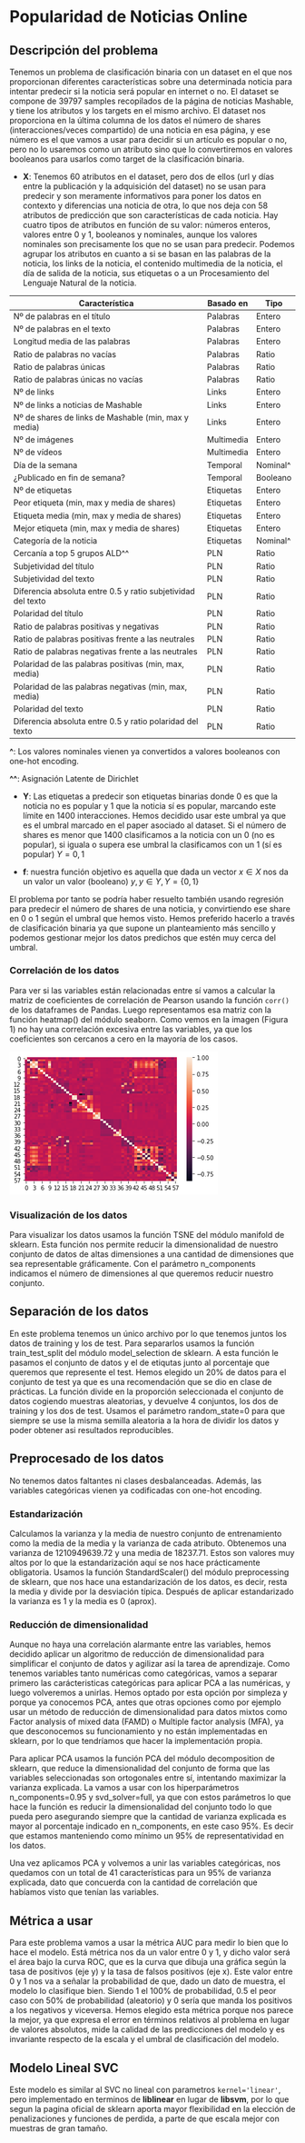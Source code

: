 # Popularidad de Noticias Online

## Descripción del problema
Tenemos un problema de clasificación binaria con un dataset en el que nos proporcionan diferentes características sobre una determinada noticia para intentar predecir si la noticia será popular en internet o no. El dataset se compone de 39797 samples recopilados de la página de noticias Mashable, y tiene los atributos y los targets en el mismo archivo. El dataset nos proporciona en la última columna de los datos el número de shares (interacciones/veces compartido) de una noticia en esa página, y ese número es el que vamos a usar para decidir si un artículo es popular o no, pero no lo usaremos como un atributo sino que lo convertiremos en valores booleanos para usarlos como target de la clasificación binaria.

- **X**: Tenemos 60 atributos en el dataset, pero dos de ellos (url y días entre la publicación y la adquisición del dataset) no se usan para predecir y son meramente informativos para poner los datos en contexto y diferencias una noticia de otra, lo que nos deja con 58 atributos de predicción que son características de cada noticia. Hay cuatro tipos de atributos en función de su valor: números enteros, valores entre 0 y 1, booleanos y nominales, aunque los valores nominales son precisamente los que no se usan para predecir. Podemos agrupar los atributos en cuanto a si se basan en las palabras de la noticia, los links de la noticia, el contenido multimedia de la noticia, el día de salida de la noticia, sus etiquetas o a un Procesamiento del Lenguaje Natural de la noticia.

| Característica                                               | Basado en  | Tipo     |
|--------------------------------------------------------------|------------|----------|
| Nº de palabras en el título                                  | Palabras   | Entero   |
| Nº de palabras en el texto                                   | Palabras   | Entero   |
| Longitud media de las palabras                               | Palabras   | Entero   |
| Ratio de palabras no vacías                                  | Palabras   | Ratio    |
| Ratio de palabras únicas                                     | Palabras   | Ratio    |
| Ratio de palabras únicas no vacías                           | Palabras   | Ratio    |
| Nº de links                                                  | Links      | Entero   |
| Nº de links a noticias de Mashable                           | Links      | Entero   |
| Nº de shares de links de Mashable (min, max y media)         | Links      | Entero   |
| Nº de imágenes                                               | Multimedia | Entero   |
| Nº de vídeos                                                 | Multimedia | Entero   |
| Día de la semana                                             | Temporal   | Nominal^ |
| ¿Publicado en fin de semana?                                 | Temporal   | Booleano |
| Nº de etiquetas                                              | Etiquetas  | Entero   |
| Peor etiqueta (min, max y media de shares)                   | Etiquetas  | Entero   |
| Etiqueta media (min, max y media de shares)                  | Etiquetas  | Entero   |
| Mejor etiqueta (min, max y media de shares)                  | Etiquetas  | Entero   |
| Categoría de la noticia                                      | Etiquetas  | Nominal^ |
| Cercanía a top 5 grupos ALD^^                                | PLN        | Ratio    |
| Subjetividad del título                                      | PLN        | Ratio    |
| Subjetividad del texto                                       | PLN        | Ratio    |
| Diferencia absoluta entre 0.5 y ratio subjetividad del texto | PLN        | Ratio    |
| Polaridad del título                                         | PLN        | Ratio    |
| Ratio de palabras positivas y negativas                      | PLN        | Ratio    |
| Ratio de palabras positivas frente a las neutrales           | PLN        | Ratio    |
| Ratio de palabras negativas frente a las neutrales           | PLN        | Ratio    |
| Polaridad de las palabras positivas (min, max, media)        | PLN        | Ratio    |
| Polaridad de las palabras negativas (min, max, media)        | PLN        | Ratio    |
| Polaridad del texto                                          | PLN        | Ratio    |
| Diferencia absoluta entre 0.5 y ratio polaridad del texto    | PLN        | Ratio    |

**^**: Los valores nominales vienen ya convertidos a valores booleanos con one-hot encoding.

**^^**: Asignación Latente de Dirichlet

- **Y**: Las etiquetas a predecir son etiquetas binarias donde 0 es que la noticia no es popular y 1 que la noticia sí es popular, marcando este límite en 1400 interacciones. Hemos decidido usar este umbral ya que es el umbral marcado en el paper asociado al dataset. Si el número de shares es menor que 1400 clasificamos a la noticia con un 0 (no es popular), si iguala o supera ese umbral la clasificamos con un 1 (sí es popular) $Y={0,1}$


- **f**: nuestra función objetivo es aquella que dada un vector $x \in X$ nos da un valor un valor (booleano) $y, y \in Y, Y=\{0,1\}$

El problema por tanto se podría haber resuelto también usando regresión para predecir el número de shares de una noticia, y convirtiendo ese share en 0 o 1 según el umbral que hemos visto. Hemos preferido hacerlo a través de clasificación binaria ya que supone un planteamiento más sencillo y podemos gestionar mejor los datos predichos que estén muy cerca del umbral.

### Correlación de los datos
Para ver si las variables están relacionadas entre sí vamos a calcular la matriz de coeficientes de correlación de Pearson usando la función `corr()` de los dataframes de Pandas. Luego representamos esa matriz con la función heatmap() del módulo seaborn. Como vemos en la imagen (Figura 1) no hay una correlación excesiva entre las variables, ya que los coeficientes son cercanos a cero en la mayoría de los casos.

![Correlación entre las variables del problema (coef Pearson)](img/Correlation.png)

### Visualización de los datos
Para visualizar los datos usamos la función TSNE del módulo manifold de sklearn. Esta función nos permite reducir la dimensionalidad de nuestro conjunto de datos de altas dimensiones a una cantidad de dimensiones que sea representable gráficamente. Con el parámetro n_components indicamos el número de dimensiones al que queremos reducir nuestro conjunto.

## Separación de los datos
En este problema tenemos un único archivo por lo que tenemos juntos los datos de training y los de test. Para separarlos usamos la función train_test_split del módulo model_selection de sklearn. A esta función le pasamos el conjunto de datos y el de etiqutas junto al porcentaje que queremos que represente el test. Hemos elegido un 20% de datos para el conjunto de test ya que es una recomendación que se dio en clase de prácticas. La función divide en la proporción seleccionada el conjunto de datos cogiendo muestras aleatorias, y devuelve 4 conjuntos, los dos de training y los dos de test. Usamos el parámetro random_state=0 para que siempre se use la misma semilla aleatoria a la hora de dividir los datos y poder obtener asi resultados reproducibles.

## Preprocesado de los datos

No tenemos datos faltantes ni clases desbalanceadas. Además, las variables categóricas vienen ya codificadas con one-hot encoding.

### Estandarización
Calculamos la varianza y la media de nuestro conjunto de entrenamiento como la media de la media y la varianza de cada atributo. Obtenemos una varianza de 1210949639.72 y una media de 18237.71. Estos son valores muy altos por lo que la estandarización aquí se nos hace prácticamente obligatoria. Usamos la función StandardScaler() del módulo preprocessing de sklearn, que nos hace una estandarización de los datos, es decir, resta la media y divide por la desviación típica. Después de aplicar estandarizado la varianza es 1 y la media es 0 (aprox).

### Reducción de dimensionalidad
Aunque no haya una correlación alarmante entre las variables, hemos decidido aplicar un algoritmo de reducción de dimensionalidad para simplificar el conjunto de datos y agilizar así la tarea de aprendizaje. Como tenemos variables tanto numéricas como categóricas, vamos a separar primero las carácteristicas categóricas para aplicar PCA a las numéricas, y luego volveremos a unirlas. Hemos optado por esta opción por simpleza y porque ya conocemos PCA, antes que otras opciones como por ejemplo usar un método de reducción de dimensionalidad para datos mixtos como Factor analysis of mixed data (FAMD) o Multiple factor analysis (MFA), ya que desconocemos su funcionamiento y no están implementadas en sklearn, por lo que tendríamos que hacer la implementación propia.

Para aplicar PCA usamos la función PCA del módulo decomposition de sklearn, que reduce la dimensionalidad del conjunto de forma que las variables seleccionadas son ortogonales entre sí, intentando maximizar la varianza explicada. La vamos a usar con los hiperparámetros n_components=0.95 y svd_solver=full, ya que con estos parámetros lo que hace la función es reducir la dimensionalidad del conjunto todo lo que pueda pero asegurando siempre que la cantidad de varianza explicada es mayor al porcentaje indicado en n_components, en este caso 95%. Es decir que estamos manteniendo como mínimo un 95% de representatividad en los datos.

Una vez aplicamos PCA y volvemos a unir las variables categóricas, nos quedamos con un total de 41 características para un 95% de varianza explicada, dato que concuerda con la cantidad de correlación que habíamos visto que tenían las variables.

## Métrica a usar
Para este problema vamos a usar la métrica AUC para medir lo bien que lo hace el modelo. Está métrica nos da un valor entre 0 y 1, y dicho valor será el área bajo la curva ROC, que es la curva que dibuja una gráfica según la tasa de positivos (eje y) y la tasa de falsos positivos (eje x). Este valor entre 0 y 1 nos va a señalar la probabilidad de que, dado un dato de muestra, el modelo lo clasifique bien. Siendo 1 el 100% de probabilidad, 0.5 el peor caso con 50% de probabilidad (aleatorio) y 0 sería que manda los positivos a los negativos y viceversa.  Hemos elegido esta métrica porque nos parece la mejor, ya que expresa el error en términos relativos al problema en lugar de valores absolutos, mide la calidad de las predicciones del modelo y es invariante respecto de la escala y el umbral de clasificación del modelo.

## Modelo Lineal SVC
Este modelo es similar al SVC no lineal con parametros `kernel='linear'`, pero implementado en terminos de <b>liblinear</b> en lugar de <b>libsvm</b>, por lo que segun la pagina oficial de sklearn aporta mayor flexibilidad en la elección de penalizaciones y funciones de perdida, a parte de que escala mejor con muestras de gran tamaño.
